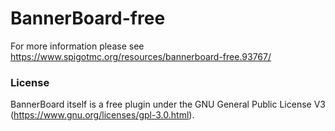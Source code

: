 # BannerBoard-free
For more information please see https://www.spigotmc.org/resources/bannerboard-free.93767/

### License
BannerBoard itself is a free plugin under the GNU General Public License V3 (https://www.gnu.org/licenses/gpl-3.0.html).
